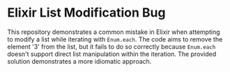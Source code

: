 # Elixir List Modification Bug

This repository demonstrates a common mistake in Elixir when attempting to modify a list while iterating with `Enum.each`. The code aims to remove the element '3' from the list, but it fails to do so correctly because `Enum.each` doesn't support direct list manipulation within the iteration.  The provided solution demonstrates a more idiomatic approach.
